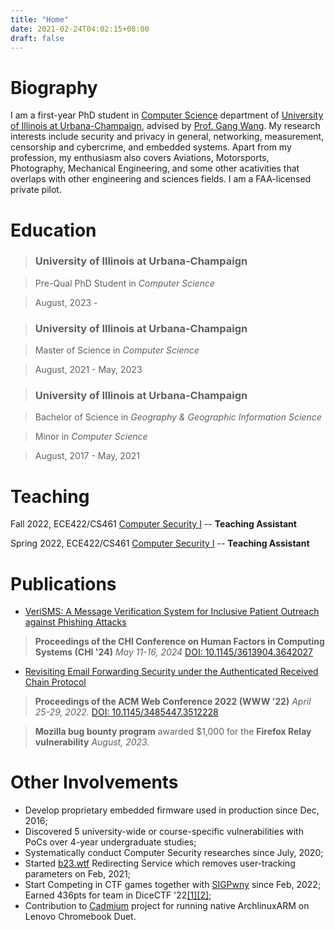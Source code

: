 ```yaml
---
title: "Home"
date: 2021-02-24T04:02:15+08:00
draft: false
---
```


# Biography

I am a first-year PhD student in [Computer Science](https://cs.illinois.edu) department of [University of Illinois at Urbana-Champaign](https://illinois.edu), advised by [Prof. Gang Wang](https://gangw.cs.illinois.edu). My  research interests include security and privacy in general, networking, measurement, censorship and cybercrime, and embedded systems. Apart from my profession, my enthusiasm also covers Aviations, Motorsports, Photography, Mechanical Engineering, and some other acativities that overlaps with other engineering and sciences fields. I am a FAA-licensed private pilot.
# Education

> ### University of Illinois at Urbana-Champaign

> Pre-Qual PhD Student in *Computer Science*

> August, 2023 -



> ### University of Illinois at Urbana-Champaign

> Master of Science in *Computer Science*

> August, 2021 - May, 2023


> ### University of Illinois at Urbana-Champaign

> Bachelor of Science in *Geography & Geographic Information Science*

> Minor in *Computer Science*

> August, 2017 - May, 2021

# Teaching

Fall 2022, ECE422/CS461 [Computer Security I](https://courses.engr.illinois.edu/cs461/fa2022/) -- **Teaching Assistant**

Spring 2022, ECE422/CS461 [Computer Security I](https://courses.engr.illinois.edu/cs461/sp2022/) -- **Teaching Assistant**


# Publications

- [VeriSMS: A Message Verification System for Inclusive Patient Outreach against Phishing Attacks](https://nw.ci/404)
> **Proceedings of the CHI Conference on Human Factors in Computing Systems (CHI '24)** *May 11-16, 2024* [DOI: 10.1145/3613904.3642027](https://doi.org/10.1145/3613904.3642027)

- [Revisiting Email Forwarding Security under the Authenticated Received Chain Protocol](arc-www22.pdf)
> **Proceedings of the ACM Web Conference 2022 (WWW '22)** *April 25-29, 2022.* [DOI: 10.1145/3485447.3512228](https://doi.org/10.1145/3485447.3512228)

> __Mozilla bug bounty program__ awarded $1,000 for the __Firefox Relay vulnerability__ *August, 2023.*


# Other Involvements

- Develop proprietary embedded firmware used in production since Dec, 2016;
- Discovered 5 university-wide or course-specific vulnerabilities with PoCs over 4-year undergraduate studies;
- Systematically conduct Computer Security researches since July, 2020;
- Started [b23.wtf](https://b23.wtf) Redirecting Service which removes user-tracking parameters on Feb, 2021;
- Start Competing in CTF games together with [SIGPwny](https://sigpwny.com) since Feb, 2022; Earned 436pts for team in DiceCTF '22[[1]](https://ctf.dicega.ng/profile/f0105cc2-7825-47db-a69e-3c77c6d3eabe)[[2]](https://ctftime.org/event/1541);
- Contribution to [Cadmium](https://github.com/Maccraft123/Cadmium) project for running native ArchlinuxARM on Lenovo Chromebook Duet.
